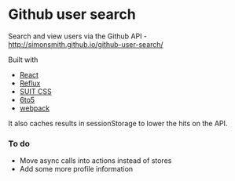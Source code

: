 # Github user search

Search and view users via the Github API - http://simonsmith.github.io/github-user-search/

Built with

- [React](http://facebook.github.io/react/)
- [Reflux](https://github.com/spoike/refluxjs)
- [SUIT CSS](http://suitcss.github.io/)
- [6to5](https://6to5.org/)
- [webpack](http://webpack.github.io/)

It also caches results in sessionStorage to lower the hits on the API.

### To do

- Move async calls into actions instead of stores
- Add some more profile information
